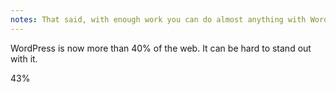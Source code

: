 ```yaml
---
notes: That said, with enough work you can do almost anything with WordPress, including a lot of the things I'm talking about today, but it can be more work and harder to maintain and keep active.
---
```


WordPress is now more than 40% of the web. It can be hard to stand out with it. 

<div class="pie animate" style="--p:43;--c:lightgreen;--b:10px">43%</div>